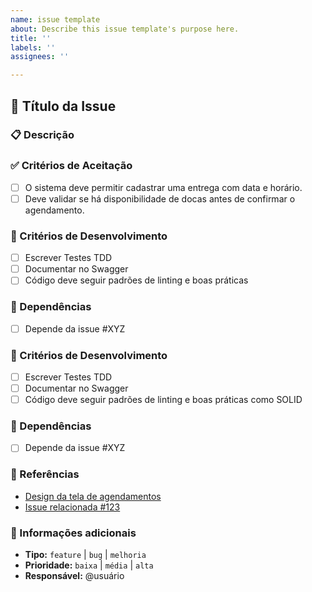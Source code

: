```yaml
---
name: issue template
about: Describe this issue template's purpose here.
title: ''
labels: ''
assignees: ''

---
```


## 📌 Título da Issue  
<!-- Descreva de forma breve e clara o que deve ser feito, ex: "Implementar agendamento de entregas" -->

### 📋 Descrição  
<!-- Explique o que essa tarefa deve fazer e por que ela é necessária. -->

### ✅ Critérios de Aceitação  
<!-- Liste os critérios que indicam que essa tarefa foi concluída corretamente. -->  
- [ ] O sistema deve permitir cadastrar uma entrega com data e horário.  
- [ ] Deve validar se há disponibilidade de docas antes de confirmar o agendamento.  

### 🚀 Critérios de Desenvolvimento  
- [ ] Escrever Testes TDD  
- [ ] Documentar no Swagger  
- [ ] Código deve seguir padrões de linting e boas práticas  

### 🔗 Dependências  
<!-- Esta tarefa depende de alguma outra issue? Liste-as aqui. -->  
- [ ] Depende da issue #XYZ 

### 🚀 Critérios de Desenvolvimento  
- [ ] Escrever Testes TDD  
- [ ] Documentar no Swagger  
- [ ] Código deve seguir padrões de linting e boas práticas como SOLID 

### 🔗 Dependências  
<!-- Esta tarefa depende de alguma outra issue? Liste-as aqui. -->  
- [ ] Depende da issue #XYZ 

### 🔗 Referências  
<!-- Adicione links úteis, como documentação ou issues relacionadas. -->  
- [Design da tela de agendamentos](#)  
- [Issue relacionada #123](#)  

### 📌 Informações adicionais  
- **Tipo:** `feature` | `bug` | `melhoria`  
- **Prioridade:** `baixa` | `média` | `alta`  
- **Responsável:** @usuário
